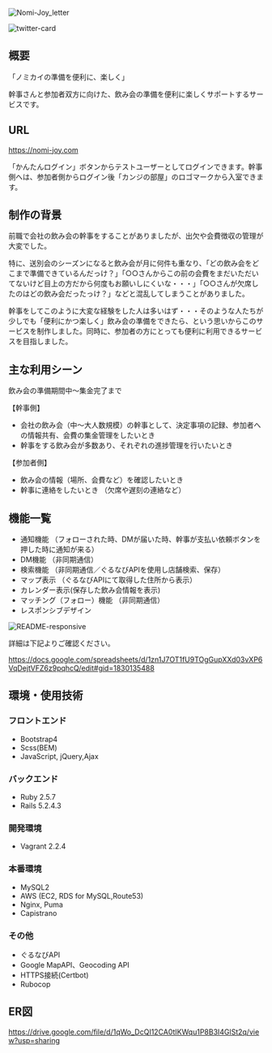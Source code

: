 ![Nomi-Joy_letter](https://user-images.githubusercontent.com/60662524/88514554-44829f80-d025-11ea-8dc3-166964a86d2f.png)

![twitter-card](https://user-images.githubusercontent.com/60662524/88530963-19a44580-d03d-11ea-8ca6-8513ace6d7a3.png)

## 概要
「ノミカイの準備を便利に、楽しく」

幹事さんと参加者双方に向けた、飲み会の準備を便利に楽しくサポートするサービスです。

## URL
https://nomi-joy.com

「かんたんログイン」ボタンからテストユーザーとしてログインできます。幹事側へは、参加者側からログイン後「カンジの部屋」のロゴマークから入室できます。

## 制作の背景
前職で会社の飲み会の幹事をすることがありましたが、出欠や会費徴収の管理が大変でした。

特に、送別会のシーズンになると飲み会が月に何件も重なり、「どの飲み会をどこまで準備できているんだっけ？」「○○さんからこの前の会費をまだいただいてないけど目上の方だから何度もお願いしにくいな・・・」「○○さんが欠席したのはどの飲み会だったっけ？」などと混乱してしまうことがありました。

幹事をしてこのように大変な経験をした人は多いはず・・・そのような人たちが少しでも「便利にかつ楽しく」飲み会の準備をできたら、という思いからこのサービスを制作しました。同時に、参加者の方にとっても便利に利用できるサービスを目指しました。

## 主な利用シーン
飲み会の準備期間中〜集金完了まで

【幹事側】
* 会社の飲み会（中〜大人数規模）の幹事として、決定事項の記録、参加者への情報共有、会費の集金管理をしたいとき
* 幹事をする飲み会が多数あり、それぞれの進捗管理を行いたいとき

【参加者側】
* 飲み会の情報（場所、会費など）を確認したいとき
* 幹事に連絡をしたいとき （欠席や遅刻の連絡など）

## 機能一覧
* 通知機能 （フォローされた時、DMが届いた時、幹事が支払い依頼ボタンを押した時に通知が来る）
* DM機能 （非同期通信）
* 検索機能 （非同期通信／ぐるなびAPIを使用し店舗検索、保存）
* マップ表示 （ぐるなびAPIにて取得した住所から表示）
* カレンダー表示(保存した飲み会情報を表示)
* マッチング（フォロー）機能 （非同期通信）
* レスポンシブデザイン

![README-responsive](https://user-images.githubusercontent.com/60662524/88524761-bb736480-d034-11ea-94d1-dcfec3fc4266.png)

詳細は下記よりご確認ください。

https://docs.google.com/spreadsheets/d/1zn1J7OT1fU9TOgGupXXd03vXP6VqDejtVFZ6z9pqhcQ/edit#gid=1830135488

## 環境・使用技術
### フロントエンド
* Bootstrap4
* Scss(BEM)
* JavaScript, jQuery,Ajax

### バックエンド
* Ruby 2.5.7
* Rails 5.2.4.3

### 開発環境
* Vagrant 2.2.4

### 本番環境
* MySQL2
* AWS (EC2, RDS for MySQL,Route53)
* Nginx, Puma
* Capistrano

### その他
* ぐるなびAPI
* Google MapAPI、Geocoding API
* HTTPS接続(Certbot)
* Rubocop

## ER図
https://drive.google.com/file/d/1qWo_DcQI12CA0tIKWqu1P8B3I4GlSt2q/view?usp=sharing

